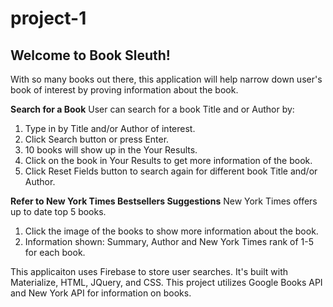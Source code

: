 # project-1

<h2> Welcome to Book Sleuth! </h2> 

With so many books out there, this application will help narrow down user's book of interest by proving information about the book.  

**Search for a Book**
User can search for a book Title and or Author by:
1. Type in by Title and/or Author of interest.
2. Click Search button or press Enter. 
3. 10 books will show up in the Your Results. 
4. Click on the book in Your Results to get more information of the book. 
5. Click Reset Fields button to search again for different book Title and/or Author.


**Refer to New York Times Bestsellers Suggestions**
New York Times offers up to date top 5 books.
1. Click the image of the books to show more information about the book. 
2. Information shown: Summary, Author and New York Times rank of 1-5 for each book.  



This applicaiton uses Firebase to store user searches. It's built with Materialize, HTML, JQuery, and CSS. This project utilizes Google Books API and New York API for information on books.  

